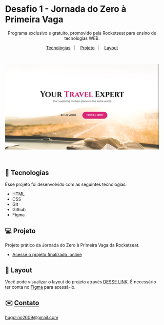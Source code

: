 <h1>Desafio 1 - Jornada do Zero à Primeira Vaga</h1>

<p align="center">
Programa exclusivo e gratuito, promovido pela Rocketseat para ensino de tecnologias WEB.</a>
</p>

<p align="center">
  <a href="#-tecnologias">Tecnologias</a>&nbsp;&nbsp;&nbsp;|&nbsp;&nbsp;&nbsp;
  <a href="#-projeto">Projeto</a>&nbsp;&nbsp;&nbsp;|&nbsp;&nbsp;&nbsp;
  <a href="#-layout">Layout</a>
</p>

<br>

<p align="center">
  <img alt="projeto Mobile First" src=".github/preview.png">
</p>

<br>

## 🚀 Tecnologias

Esse projeto foi desenvolvido com as seguintes tecnologias:

- HTML
- CSS
- Git
- Github
- Figma

## 💻 Projeto

Projeto prático da Jornada do Zero à Primeira Vaga da Rocketseat.

- [Acesse o projeto finalizado, online](https://hugolinobg.github.io/YourTravelExpert/)

## 🔖 Layout

Você pode visualizar o layout do projeto através [DESSE LINK](<https://www.figma.com/file/cYYQUjCyTw6gCqCkMoNvF5/Horror-Game-LP-(Community)?node-id=6%3A39&t=MTxkjUyvc2q3VqeH-0>). É necessário ter conta no [Figma](https://figma.com) para acessá-lo.

## ✉️ [Contato](https://links.hugolino.dev)

hugolino2609@gmail.com
